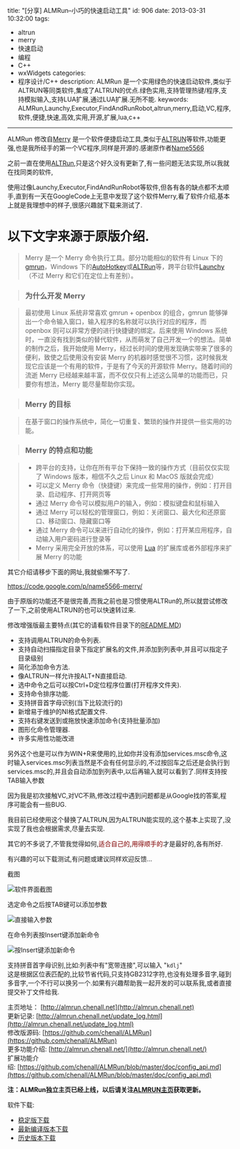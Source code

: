 title: "[分享] ALMRun–小巧的快速启动工具"
id: 906
date: 2013-03-31 10:32:00
tags: 
- altrun
- merry
- 快速启动
- 编程
- C++
- wxWidgets
categories: 
- 程序设计/C++
description: ALMRun 是一个实用绿色的快速启动软件,类似于ALTRUN等同类软件,集成了ALTRUN的优点.绿色实用,支持管理热键/程序,支持模拟输入,支持LUA扩展,通过LUA扩展.无所不能.
keywords: ALMRun,Launchy,Executor,FindAndRunRobot,altrun,merry,启动,VC,程序,软件,便捷,快速,高效,实用,开源,扩展,lua,c++
---

ALMRun 修改自[Merry] 是一个软件便捷启动工具,类似于[ALTRUN]等软件,功能更强,也是我所经手的第一个VC程序,同样是开源的.感谢原作者[Name5566]

之前一直在使用[ALTRun],只是这个好久没有更新了,有一些问题无法实现,所以我就在找同类的软件,  

使用过像Launchy,Executor,FindAndRunRobot等软件,但各有各的缺点都不太顺手,直到有一天在GoogleCode上无意中发现了这个软件Merry,看了软件介绍,基本上就是我理想中的样子,很感兴趣就下载来测试了.

以下文字来源于原版介绍.
=======================

>Merry 是一个 Merry 命令执行工具。部分功能相似的软件有 Linux 下的[gmrun](http://directory.fsf.org/wiki/Gmrun)，Windows 下的[AutoHotkey](http://www.autohotkey.com/)或[ALTRun]等，跨平台软件[Launchy](http://www.launchy.net/)（不过 Merry 和它们在定位上有差别）。

>### 为什么开发 Merry

>最初使用 Linux 系统非常喜欢 gmrun + openbox 的组合，gmrun 能够弹出一个命令输入窗口，输入程序的名称就可以执行对应的程序，而 openbox 则可以非常方便的进行快捷键的绑定。后来使用 Windows 系统时，一直没有找到类似的替代软件，从而萌发了自己开发一个的想法。简单的制作之后，我开始使用 Merry，经过长时间的使用发现确实带来了很多的便利，致使之后使用没有安装 Merry 的机器时感觉很不习惯，这时候我发现它应该是一个有用的软件，于是有了今天的开源软件 Merry。随着时间的流逝 Merry 已经越来越丰富，而不仅仅只有上述这么简单的功能而已，只要你有想法，Merry 能尽量帮助你实现。

>### Merry 的目标

>在基于窗口的操作系统中，简化一切重复、繁琐的操作并提供一些实用的功能。

>### Merry 的特点和功能

> *   跨平台的支持，让你在所有平台下保持一致的操作方式（目前仅仅实现了 Windows 版本，相信不久之后 Linux 和 MacOS 版就会完成）
> *   可以定义 Merry 命令（快捷键）来完成一些常用的操作，例如：打开目录、启动程序、打开网页等
> *   通过 Merry 命令可以模拟用户的输入，例如：模拟键盘和鼠标输入
> *   通过 Merry 可以轻松的管理窗口，例如：关闭窗口、最大化和还原窗口、移动窗口、隐藏窗口等
> *   通过 Merry 命令可以来进行自动化的操作，例如：打开某应用程序，自动输入用户密码进行登录等
> *   Merry 采用完全开放的体系，可以使用 [Lua](http://www.lua.org/) 的扩展库或者外部程序来扩展 Merry 的功能

其它介绍请移步下面的网址,我就偷懒不写了.

https://code.google.com/p/name5566-merry/

由于原版的功能还不是很完善,而我之前也是习惯使用ALTRun的,所以就尝试修改了一下,之前使用ALTRUN的也可以快速转过来.

修改增强版最主要特点(其它的请看软件目录下的[README.MD](https://github.com/chenall/Merry))

*   支持调用ALTRUN的命令列表.
*   支持自动扫描指定目录下指定扩展名的文件,并添加到列表中,并且可以指定子目录级别
*   简化添加命令方法.
*   像ALTRUN一样允许按ALT+N直接启动.
*   选中命令之后可以按Ctrl+D定位程序位置(打开程序文件夹).
*   支持命令排序功能.
*   支持拼音首字母识别(当下比较流行的)
*   新增易于维护的NI格式配置文件.
*   支持右键发送到或拖放快速添加命令(支持批量添加)
*   图形化命令管理器.
*   许多实用性功能改进

另外这个也是可以作为WIN+R来使用的,比如你并没有添加services.msc命令,这时输入services.msc列表当然是不会有任何显示的,不过按回车之后还是会执行到services.msc的,并且会自动添加到列表中,以后再输入就可以看到了.同样支持按TAB输入参数

因为我是初次接触VC,对VC不熟,修改过程中遇到问题都是从Google找的答案,程序可能会有一些BUG.

我目前已经使用这个替换了ALTRUN,因为ALTRUN能实现的,这个基本上实现了,没实现了我也会根据需求,尽量去实现.

其它的不多说了,不管我觉得如何,<span style="color: #800000;">适合自己的</span>,<span style="color: #800000;">用得顺手的</span>才是最好的,各有所好.

有兴趣的可以下载测试,有问题或建议同样欢迎反馈...

截图

![软件界面截图]([CDN_URL]:/img/ALMRunMain.png "软件界面截图")

选定命令之后按TAB键可以添加参数

![直接输入参数]([CDN_URL]:/img/merry_args.png "可以直接输入参数")

在命令列表按Insert键添加新命令

![按Insert键添加新命令]([CDN_URL]:/img/ALMRun_AddCmd.png "按Insert键添加新命令")

支持拼音首字母识别,比如:列表中有"宽带连接",可以输入 "`kdlj`"  
这是根据区位表匹配的,比较节省代码,只支持GB2312字符,也没有处理多音字,碰到多音字,一个不行可以换另一个.如果有兴趣帮助我一起开发的可以联系我,或者直接提交补丁文件给我.

主页地址： [http://almrun.chenall.net](http://almrun.chenall.net)  
更新记录: [http://almrun.chenall.net/update_log.html](http://almrun.chenall.net/update_log.html)  
修改版源码: [https://github.com/chenall/ALMRun](https://github.com/chenall/ALMRun)  
更多功能介绍: [http://almrun.chenall.net/](http://almrun.chenall.net/)  
扩展功能介绍: [https://github.com/chenall/ALMRun/blob/master/doc/config_api.md](https://github.com/chenall/ALMRun/blob/master/doc/config_api.md)  

**注：ALMRun独立主页已经上线，以后请关注[ALMRUN主页](http://almrun.chenall.net)获取更新。**

软件下载:
 * [稳定版下载](https://github.com/chenall/ALMRun/archive/v1.2.0.55_BIN.zip)  
 * [最新编译版本下载](https://github.com/chenall/ALMRun/archive/Build.zip)  
 * [历史版本下载](http://almrun.chenall.net/update_log.html)  

[Merry]: http://code.google.com/p/name5566-merry/
[Name5566]: http://name5566.com/ "ALMRun 的前身Merry作者"
[ALTRun]: https://code.google.com/p/altrun/
